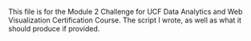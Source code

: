This file is for the Module 2 Challenge for UCF Data Analytics and Web Visualization Certification Course. The script I wrote, as well as what it should produce if provided.
